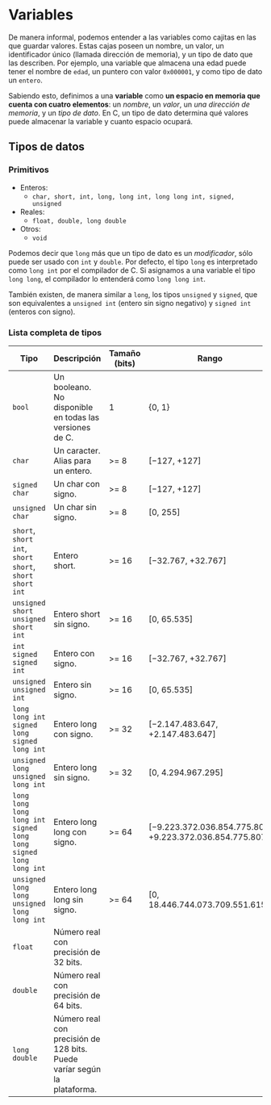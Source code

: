 # Variables

De manera informal, podemos entender a las variables como cajitas en las que guardar valores. Estas cajas poseen un nombre, un valor, un identificador único (llamada dirección de memoria), y un tipo de dato que las describen. Por ejemplo, una variable que almacena una edad puede tener el nombre de `edad`, un puntero con valor `0x000001`, y como tipo de dato un `entero`.

Sabiendo esto, definimos a una **variable** como **un espacio en memoria que cuenta con cuatro elementos**: un _nombre_, un _valor_, un _una dirección de memoria_, y un _tipo de dato_. En C, un tipo de dato determina qué valores puede almacenar la variable y cuanto espacio ocupará.

## Tipos de datos

### Primitivos

- Enteros:
  - `char, short, int, long, long int, long long int, signed, unsigned`
- Reales:
  - `float, double, long double`
- Otros:
  - `void`

Podemos decir que `long` más que un tipo de dato es un _modificador_, sólo puede ser usado con `int` y `double`. Por defecto, el tipo `long` es interpretado como `long int` por el compilador de C. Si asignamos a una variable el tipo `long long`, el compilador lo entenderá como `long long int`.

También existen, de manera similar a `long`, los tipos `unsigned` y `signed`, que son equivalentes a `unsigned int` (entero sin signo negativo) y `signed int` (enteros con signo).

### Lista completa de tipos

| Tipo          | Descripción   | Tamaño (bits)         | Rango | Formato        |
| ------------- | ------------- | -------------- | --------------| -------------- |
| `bool` | Un booleano. No disponible en todas las versiones de C. | 1 | {0, 1} | `%d` |
| `char` | Un caracter. Alias para un entero. | >= 8 | [−127, +127]  | `%c` |
| `signed char` | Un char con signo.  | >= 8 | [−127, +127] |  `%c` |
| `unsigned char` | Un char sin signo. | >= 8 | [0, 255] | `%c` |
| `short`, `short int`, `short short`, `short short int` | Entero short.  | >= 16 | [−32.767, +32.767] | `%hi` o `%hd` |
| `unsigned short` `unsigned short int` | Entero short sin signo. | >= 16 | [0, 65.535] | `%hu` |
| `int` `signed` `signed int` | Entero con signo. | >= 16 | [−32.767, +32.767]  | `%i` o `%d` |
| `unsigned` `unsigned int` | Entero sin signo. | >= 16 | [0, 65.535] | `%u` |
| `long` `long int` `signed long` `signed long int` | Entero long con signo. | >= 32 | [−2.147.483.647, +2.147.483.647] | `%li` o `%ld` |
| `unsigned long` `unsigned long int` | Entero long sin signo. | >= 32 | [0, 4.294.967.295] | `%lu` |
| `long long` `long long int` `signed long long` `signed long long int` | Entero long long con signo. | >= 64 | [−9.223.372.036.854.775.807, +9.223.372.036.854.775.807]  | `%lli` o `%lld` |
| `unsigned long long` `unsigned long long int` | Entero long long sin signo. | >= 64 | [0, 18.446.744.073.709.551.615] | `%llu` |
| `float` | Número real con precisión de 32 bits. |  |  | `%f` o `%e` |
| `double` |  Número real con precisión de 64 bits. | |  | `%lf` o `%le` |
| `long double` | Número real con precisión de 128 bits. Puede varíar según la plataforma. |  |  | `%Lf` o `%Le` |
